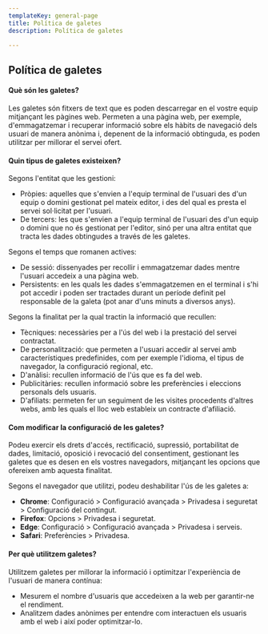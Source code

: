 ```yaml
---
templateKey: general-page
title: Política de galetes
description: Política de galetes

---
```

## Política de galetes

#### Què són les galetes?

Les galetes són fitxers de text que es poden descarregar en el vostre equip mitjançant les pàgines web. Permeten a una pàgina web, per exemple, d'emmagatzemar i recuperar informació sobre els hàbits de navegació dels usuari de manera anònima i, depenent de la informació obtinguda, es poden utilitzar per millorar el servei ofert.

#### Quin tipus de galetes existeixen?

Segons l'entitat que les gestioni:

* Pròpies: aquelles que s'envien a l'equip terminal de l'usuari des d'un equip o domini gestionat pel mateix editor, i des del qual es presta el servei sol·licitat per l'usuari.
* De tercers: les que s'envien a l'equip terminal de l'usuari des d'un equip o domini que no és gestionat per l'editor, sinó per una altra entitat que tracta les dades obtingudes a través de les galetes.

Segons el temps que romanen actives:

* De sessió: dissenyades per recollir i emmagatzemar dades mentre l'usuari accedeix a una pàgina web.
* Persistents: en les quals les dades s'emmagatzemen en el terminal i s'hi pot accedir i poden ser tractades durant un període definit pel responsable de la galeta (pot anar d'uns minuts a diversos anys).

Segons la finalitat per la qual tractin la informació que recullen:

* Tècniques: necessàries per a l'ús del web i la prestació del servei contractat.
* De personalització: que permeten a l'usuari accedir al servei amb característiques predefinides, com per exemple l'idioma, el tipus de navegador, la configuració regional, etc.
* D'anàlisi: recullen informació de l'ús que es fa del web.
* Publicitàries: recullen informació sobre les preferències i eleccions personals dels usuaris.
* D'afiliats: permeten fer un seguiment de les visites procedents d'altres webs, amb les quals el lloc web estableix un contracte d'afiliació.

#### Com modificar la configuració de les galetes?

Podeu exercir els drets d'accés, rectificació, supressió, portabilitat de dades, limitació, oposició i revocació del consentiment, gestionant les galetes que es desen en els vostres navegadors, mitjançant les opcions que ofereixen amb aquesta finalitat.

Segons el navegador que utilitzi, podeu deshabilitar l'ús de les galetes a:

* **Chrome**: Configuració > Configuració avançada > Privadesa i seguretat > Configuració del contingut.
* **Firefox**: Opcions > Privadesa i seguretat.
* **Edge**: Configuració > Configuració avançada > Privadesa i serveis.
* **Safari**: Preferències > Privadesa.

#### Per què utilitzem galetes?

Utilitzem galetes per millorar la informació i optimitzar l'experiència de l'usuari de  manera contínua:

* Mesurem el nombre d'usuaris que accedeixen a la web per garantir-ne el rendiment.
* Analitzem dades anònimes per entendre com interactuen els usuaris amb el web i així poder optimitzar-lo.
